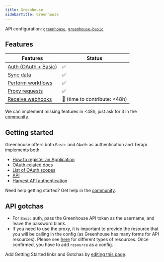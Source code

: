 ```yaml
---
title: Greenhouse
sidebarTitle: Greenhouse
---
```


API configuration: [`greenhouse`](), [`greenhouse-basic`]()

## Features

| Features | Status |
| - | - |
| [Auth (OAuth + Basic)](/integrate/guides/authorize-an-api) | ✅ |
| [Sync data](/integrate/guides/sync-data-from-an-api) | ✅ |
| [Perform workflows](/integrate/guides/perform-workflows-with-an-api) | ✅ |
| [Proxy requests](/integrate/guides/proxy-requests-to-an-api) | ✅ |
| [Receive webhooks](/integrate/guides/receive-webhooks-from-an-api) | 🚫 (time to contribute: &lt;48h) |

We can implement missing features in &lt;48h, just ask for it in the [community]().

## Getting started
Greenhouse offers both `Basic` and `OAuth` as authentication and Terapi implements both.

-   [How to register an Application](https://developers.greenhouse.io/candidate-ingestion.html#authentication)
-   [OAuth-related docs](https://developers.greenhouse.io/candidate-ingestion.html#introduction)
-   [List of OAuth scopes](https://developers.greenhouse.io/candidate-ingestion.html#oauth-scopes)
-   [API](https://developers.greenhouse.io)
-   [Harvest API authentication](https://developers.greenhouse.io/harvest.html#authentication)

Need help getting started? Get help in the [community]().

## API gotchas

- For `Basic` auth, pass the Greenhouse API token as the username, and leave the password blank.
- If you need to use the proxy, it is important to provide the resource that you will be calling in the config (as Greenhouse has many forms for API resources). Please see [here](https://developers.greenhouse.io/) for different types of resources. Once confirmed, you have to add `resource` as a config.

Add Getting Started links and Gotchas by [editing this page]().
